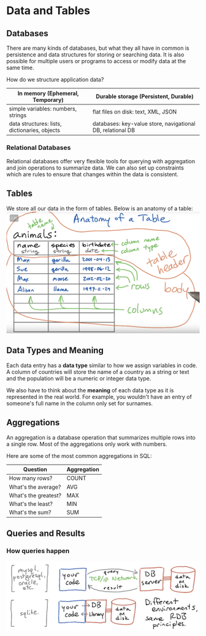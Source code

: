 # Data and Tables

## Databases

There are many kinds of databases, but what they all have in common is persistence and data structures for storing or searching data. It is also possible for multiple users or programs to access or modify data at the same time.

How do we structure application data?

In memory (Ephemeral, Temporary)              | Durable storage (Persistent, Durable)
--------------------------------------------- | ----------------------------------------------------------
simple variables: numbers, strings            | flat files on disk: text, XML, JSON
data structures: lists, dictionaries, objects | databases: key-value store, navigational DB, relational DB

### Relational Databases

Relational databases offer very flexible tools for querying with aggregation and join operations to summarize data. We can also set up constraints which are rules to ensure that changes within the data is consistent.

## Tables

We store all our data in the form of tables. Below is an anatomy of a table: ![](/images/table.png)

## Data Types and Meaning

Each data entry has a **data type** similar to how we assign variables in code. A column of countries will store the name of a country as a string or text and the population will be a numeric or integer data type.

We also have to think about the **meaning** of each data type as it is represented in the real world. For example, you wouldn't have an entry of someone's full name in the column only set for surnames.

## Aggregations

An aggregation is a database operation that summarizes multiple rows into a single row. Most of the aggregations only work with numbers.

Here are some of the most common aggregations in SQL:

Question             | Aggregation
-------------------- | -----------
How many rows?       | COUNT
What's the average?  | AVG
What's the greatest? | MAX
What's the least?    | MIN
What's the sum?      | SUM

## Queries and Results

### How queries happen

![](/images/how-queries-happen.png)
